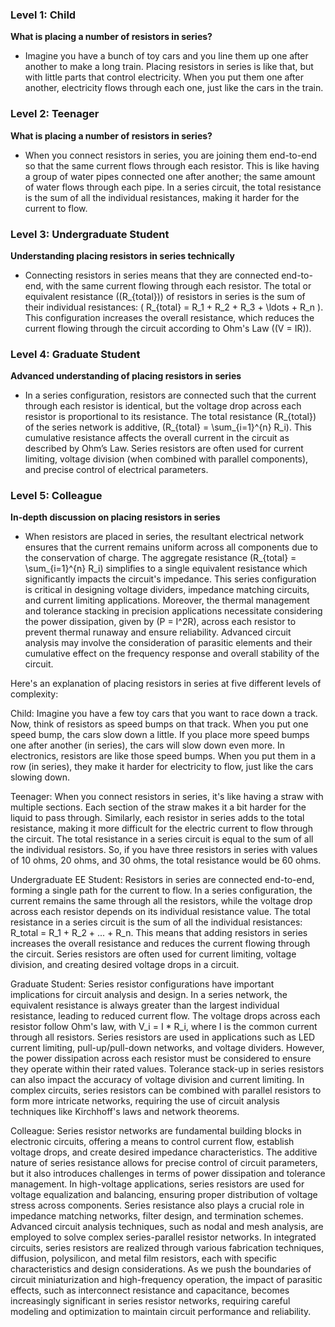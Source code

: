 ### Level 1:  Child

**What is placing a number of resistors in series?**
- Imagine you have a bunch of toy cars and you line them up one after another to make a long train. Placing resistors in series is like that, but with little parts that control electricity. When you put them one after another, electricity flows through each one, just like the cars in the train.

### Level 2:  Teenager

**What is placing a number of resistors in series?**
- When you connect resistors in series, you are joining them end-to-end so that the same current flows through each resistor. This is like having a group of water pipes connected one after another; the same amount of water flows through each pipe. In a series circuit, the total resistance is the sum of all the individual resistances, making it harder for the current to flow.

### Level 3: Undergraduate Student

**Understanding placing resistors in series technically**
- Connecting resistors in series means that they are connected end-to-end, with the same current flowing through each resistor. The total or equivalent resistance (\(R_{total}\)) of resistors in series is the sum of their individual resistances: \( R_{total} = R_1 + R_2 + R_3 + \ldots + R_n \). This configuration increases the overall resistance, which reduces the current flowing through the circuit according to Ohm's Law (\(V = IR\)).

### Level 4:  Graduate Student

**Advanced understanding of placing resistors in series**
- In a series configuration, resistors are connected such that the current through each resistor is identical, but the voltage drop across each resistor is proportional to its resistance. The total resistance \(R_{total}\) of the series network is additive, \(R_{total} = \sum_{i=1}^{n} R_i\). This cumulative resistance affects the overall current in the circuit as described by Ohm’s Law. Series resistors are often used for current limiting, voltage division (when combined with parallel components), and precise control of electrical parameters.

### Level 5:  Colleague

**In-depth discussion on placing resistors in series**
- When resistors are placed in series, the resultant electrical network ensures that the current remains uniform across all components due to the conservation of charge. The aggregate resistance \(R_{total} = \sum_{i=1}^{n} R_i\) simplifies to a single equivalent resistance which significantly impacts the circuit's impedance. This series configuration is critical in designing voltage dividers, impedance matching circuits, and current limiting applications. Moreover, the thermal management and tolerance stacking in precision applications necessitate considering the power dissipation, given by \(P = I^2R\), across each resistor to prevent thermal runaway and ensure reliability. Advanced circuit analysis may involve the consideration of parasitic elements and their cumulative effect on the frequency response and overall stability of the circuit.

Here's an explanation of placing resistors in series at five different levels of complexity:

Child:
Imagine you have a few toy cars that you want to race down a track. Now, think of resistors as speed bumps on that track. When you put one speed bump, the cars slow down a little. If you place more speed bumps one after another (in series), the cars will slow down even more. In electronics, resistors are like those speed bumps. When you put them in a row (in series), they make it harder for electricity to flow, just like the cars slowing down.

Teenager:
When you connect resistors in series, it's like having a straw with multiple sections. Each section of the straw makes it a bit harder for the liquid to pass through. Similarly, each resistor in series adds to the total resistance, making it more difficult for the electric current to flow through the circuit. The total resistance in a series circuit is equal to the sum of all the individual resistors. So, if you have three resistors in series with values of 10 ohms, 20 ohms, and 30 ohms, the total resistance would be 60 ohms.

Undergraduate EE Student:
Resistors in series are connected end-to-end, forming a single path for the current to flow. In a series configuration, the current remains the same through all the resistors, while the voltage drop across each resistor depends on its individual resistance value. The total resistance in a series circuit is the sum of all the individual resistances: R_total = R_1 + R_2 + ... + R_n. This means that adding resistors in series increases the overall resistance and reduces the current flowing through the circuit. Series resistors are often used for current limiting, voltage division, and creating desired voltage drops in a circuit.

Graduate Student:
Series resistor configurations have important implications for circuit analysis and design. In a series network, the equivalent resistance is always greater than the largest individual resistance, leading to reduced current flow. The voltage drops across each resistor follow Ohm's law, with V_i = I * R_i, where I is the common current through all resistors. Series resistors are used in applications such as LED current limiting, pull-up/pull-down networks, and voltage dividers. However, the power dissipation across each resistor must be considered to ensure they operate within their rated values. Tolerance stack-up in series resistors can also impact the accuracy of voltage division and current limiting. In complex circuits, series resistors can be combined with parallel resistors to form more intricate networks, requiring the use of circuit analysis techniques like Kirchhoff's laws and network theorems.

Colleague:
Series resistor networks are fundamental building blocks in electronic circuits, offering a means to control current flow, establish voltage drops, and create desired impedance characteristics. The additive nature of series resistance allows for precise control of circuit parameters, but it also introduces challenges in terms of power dissipation and tolerance management. In high-voltage applications, series resistors are used for voltage equalization and balancing, ensuring proper distribution of voltage stress across components. Series resistance also plays a crucial role in impedance matching networks, filter design, and termination schemes. Advanced circuit analysis techniques, such as nodal and mesh analysis, are employed to solve complex series-parallel resistor networks. In integrated circuits, series resistors are realized through various fabrication techniques,  diffusion, polysilicon, and metal film resistors, each with specific characteristics and design considerations. As we push the boundaries of circuit miniaturization and high-frequency operation, the impact of parasitic effects, such as interconnect resistance and capacitance, becomes increasingly significant in series resistor networks, requiring careful modeling and optimization to maintain circuit performance and reliability.